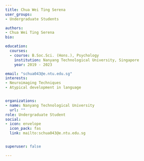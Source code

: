 ```yaml
---
title: Chua Wei Ting Serena 
user_groups:
- Undergraduate Students

authors:
- Chua Wei Ting Serena
bio: 

education:
  courses:
  - course: B.Soc.Sci. (Hons.), Psychology
    institution: Nanyang Technological University, Singapore
    year: 2019 - 2023

email: "schua043@e.ntu.edu.sg"
interests:
- Neuroimaging Techniques 
- Atypical development in language 


organizations:
- name: Nanyang Technological University
  url: ""
role: Undergraduate Student
social:
- icon: envelope
  icon_pack: fas
  link: mailto:schua043@e.ntu.edu.sg


superuser: false

---
```

